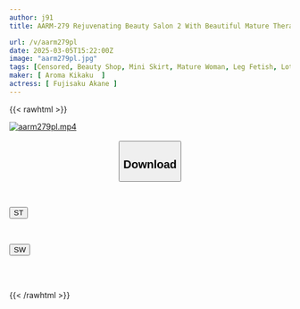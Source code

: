 ```yaml
---
author: j91
title: AARM-279 Rejuvenating Beauty Salon 2 With Beautiful Mature Therapists Who Are Infinitely Tolerant And Erotic, And Who Will Let You Touch Their Ass And Breasts As Much As You Like Yukie (38 Years Old)

url: /v/aarm279pl
date: 2025-03-05T15:22:00Z
image: "aarm279pl.jpg"
tags: [Censored, Beauty Shop, Mini Skirt, Mature Woman, Leg Fetish, Lotion	]
maker: [ Aroma Kikaku  ]
actress: [ Fujisaku Akane ]
---
```



{{< rawhtml >}}

<div class="video" data-videoid="B4WpbkPZPbtydkx">
    <a href="javascript:;">
        <img src="/v/aarm279pl/aarm279pl.jpg" width="WIDTH" height="HEIGHT" alt="aarm279pl.mp4" loading="lazy">
    </a>
</div>

<script type="text/javascript" src="https://j91.asia/asset/on-demand-st.js"></script>

<br>
  <link rel="stylesheet" href="https://j91.asia/asset/bs5.css">
  
  <center>
  <button class="btn btn-primary" type="button" data-bs-toggle="collapse" data-bs-target=".multi-collapse" aria-expanded="false" aria-controls="multiCollapseExample1 multiCollapseExample2"><h2>Download</h2></button></center>
</p>
<div class="row">
  <div class="col">
    <div class="collapse multi-collapse" id="multiCollapseExample1">
      <div class="card card-body">
	      	      <br>
<div class="buttons">  
<p><a href="/v/aarm279pl/st.html" target="_blank"><button class="btn-hover color-3"><i class="fa fa-download"></i> ST</button></a></p></div>
    </div>
  </div>
</div>
  <div class="col">
    <div class="collapse multi-collapse" id="multiCollapseExample2">
      <div class="card card-body">
	      <br>
<div class="buttons">
<p><a href="/v/aarm279pl/sw.html" target="_blank"><button class="btn-hover color-2"><i class="fa fa-download"></i> SW</button></a></p></div>
<br><br>
      </div>
    </div>
  </div>
</div>

{{< /rawhtml >}}